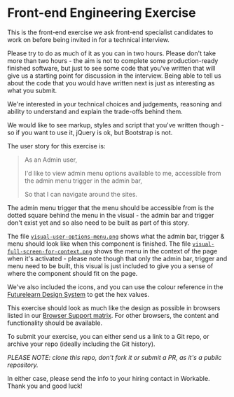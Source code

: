 Front-end Engineering Exercise
============================

This is the front-end exercise we ask front-end specialist candidates to work on before being invited in for a technical interview.

Please try to do as much of it as you can in two hours. Please don't take more than two hours - the aim is not to complete some production-ready finished software, but just to see some code that you've written that will give us a starting point for discussion in the interview. Being able to tell us about the code that you would have written next is just as interesting as what you submit.

We're interested in your technical choices and judgements, reasoning and ability to understand and explain the trade-offs behind them.

We would like to see markup, styles and script that you've written though - so if you want to use it, jQuery is ok, but Bootstrap is not.

The user story for this exercise is:

> As an Admin user,
>
> I'd like to view admin menu options available to me, accessible from the admin menu trigger in the admin bar,
>
> So that I can navigate around the sites.

The admin menu trigger that the menu should be accessible from is the dotted square behind the menu in the visual - the admin bar and trigger don't exist yet and so also need to be built as part of this story.

The file [`visual-user-options-menu.png`](visuals/visual-user-options-menu.png) shows what the admin bar, trigger & menu should look like when this component is finished.
The file [`visual-full-screen-for-context.png`](visuals/visual-full-screen-for-context.png) shows the menu in the context of the page when it's activated - please note though that only the admin bar, trigger and menu need to be built, this visual is just included to give you a sense of where the component should fit on the page.

We've also included the icons, and you can use the colour reference in the [Futurelearn Design System](https://design-system.futurelearn.com/core-styles/colours) to get the hex values.

This exercise should look as much like the design as possible in browsers listed in our [Browser Support matrix](https://about.futurelearn.com/browser-support/). For other browsers, the content and functionality should be available.

To submit your exercise, you can either send us a link to a Git repo, or archive your repo (ideally including the Git history).

*PLEASE NOTE: clone this repo, don't fork it or submit a PR, as it's a public repository.*

In either case, please send the info to your hiring contact in Workable. Thank you and good luck!
